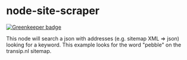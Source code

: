 node-site-scraper
=================

[![Greenkeeper badge](https://badges.greenkeeper.io/DeviaVir/node-site-scraper.svg)](https://greenkeeper.io/)

This node will search a json with addresses (e.g. sitemap XML => json) looking for a keyword. This example looks for the word "pebble" on the transip.nl sitemap.
